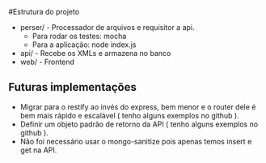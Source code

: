 #Estrutura do projeto
 - perser/ - Processador de arquivos e requisitor a api.
    - Para rodar os testes: mocha
    - Para a aplicação: node index.js
 - api/ - Recebe os XMLs e armazena no banco
 - web/ - Frontend


## Futuras implementações
 - Migrar para o restify ao invés do express, bem menor e o router dele é bem mais rápido e escalável ( tenho alguns exemplos no github ).
 - Definir um objeto padrão de retorno da API ( tenho alguns exemplos no github ).
 - Não foi necessário usar o mongo-sanitize pois apenas temos insert e get na API.